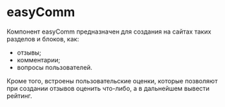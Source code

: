 # easyComm

Компонент easyComm предназначен для создания на сайтах таких разделов и блоков, как:

* отзывы;
* комментарии;
* вопросы пользователей.

Кроме того, встроены пользовательские оценки, которые позволяют при создании отзывов оценить что-либо, а в дальнейшем вывести рейтинг.
